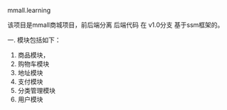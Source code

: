 mmall.learning


该项目是mmall商城项目，前后端分离
后端代码 
   在 v1.0分支 基于ssm框架的。
   
   一. 模块包括如下：
   1. 商品模块，
   2. 购物车模块
   3. 地址模块
   4. 支付模块
   5. 分类管理模块
   6. 用户模块
   
     

